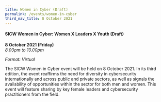 ```yaml
---
title: Women in Cyber (Draft)
permalink: /events/women-in-cyber
third_nav_title: 8 October 2021
---
```

#### **SICW Women in Cyber: Women X Leaders X Youth (Draft)**

**8 October 2021 (Friday)**  
*8.00pm to 10.00pm*

*Format: Virtual*

The SICW Women in Cyber event will be held on 8 October 2021. In its third edition, the event reaffirms the need for diversity in cybersecurity internationally and across public and private sectors, as well as signals the availability of opportunities within the sector for both men and women. This event will feature sharing by key female leaders and cybersecurity practitioners from the field.